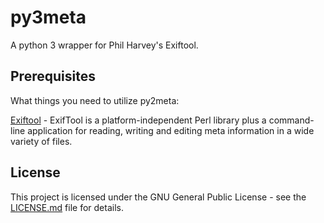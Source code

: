 # py3meta
A python 3 wrapper for Phil Harvey's Exiftool.

## Prerequisites

What things you need to utilize py2meta:

[Exiftool](https://www.sno.phy.queensu.ca/~phil/exiftool/) - ExifTool is a platform-independent Perl library plus a command-line application for reading, writing and editing meta information in a wide variety of files.

## License

This project is licensed under the GNU General Public License - see the [LICENSE.md](LICENSE.md) file for details.

